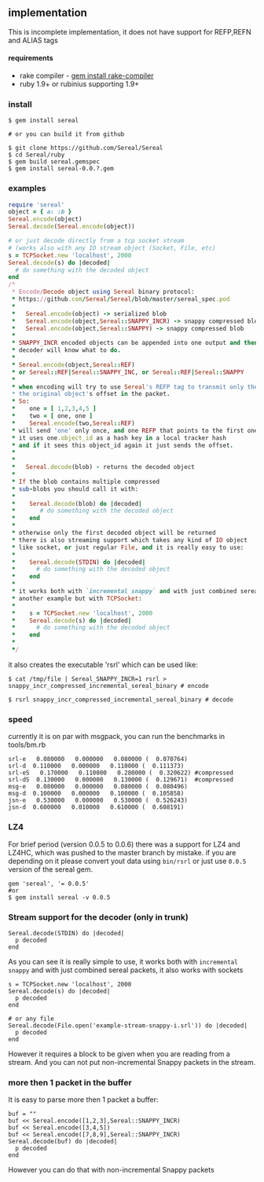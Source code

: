 ## implementation

This is incomplete implementation, it does not have support for REFP,REFN and ALIAS tags 

#### requirements

* rake compiler - [gem install rake-compiler](https://github.com/luislavena/rake-compiler)
* ruby 1.9+ or rubinius supporting 1.9+

### install
```
$ gem install sereal

# or you can build it from github

$ git clone https://github.com/Sereal/Sereal
$ cd Sereal/ruby
$ gem build sereal.gemspec 
$ gem install sereal-0.0.?.gem 
```

### examples

```ruby
require 'sereal'
object = { a: :b }
Sereal.encode(object)
Sereal.decode(Sereal.encode(object))

# or just decode directly from a tcp socket stream
# (works also with any IO stream object (Socket, File, etc)
s = TCPSocket.new 'localhost', 2000
Sereal.decode(s) do |decoded|
  # do something with the decoded object
end
/*
 * Encode/Decode object using Sereal binary protocol:
 * https://github.com/Sereal/Sereal/blob/master/sereal_spec.pod
 *
 *   Sereal.encode(object) -> serialized blob
 *   Sereal.encode(object,Sereal::SNAPPY_INCR) -> snappy compressed blob
 *   Sereal.encode(object,Sereal::SNAPPY) -> snappy compressed blob
 *
 * SNAPPY_INCR encoded objects can be appended into one output and then the
 * decoder will know what to do.
 *
 * Sereal.encode(object,Sereal::REF)
 * or Sereal::REF|Sereal::SNAPPY_INC, or Sereal::REF|Sereal::SNAPPY
 *
 * when encoding will try to use Sereal's REFP tag to transmit only the
 * the original object's offset in the packet.
 * So:
 *    one = [ 1,2,3,4,5 ]
 *    two = [ one, one ]
 *    Sereal.encode(two,Sereal::REF)
 * will send 'one' only once, and one REFP that points to the first one
 * it uses one.object_id as a hash key in a local tracker hash
 * and if it sees this object_id again it just sends the offset.
 *
 *
 *   Sereal.decode(blob) - returns the decoded object
 *   
 * If the blob contains multiple compressed
 * sub-blobs you should call it with:
 *
 *    Sereal.decode(blob) do |decoded|
 *       # do something with the decoded object
 *    end
 *
 * otherwise only the first decoded object will be returned
 * there is also streaming support which takes any kind of IO object
 * like socket, or just regular File, and it is really easy to use:
 *
 *    Sereal.decode(STDIN) do |decoded|
 *      # do something with the decoded object
 *    end
 *
 * it works both with `incremental snappy` and with just combined sereal packets.
 * another example but with TCPSocket:
 *
 *    s = TCPSocket.new 'localhost', 2000
 *    Sereal.decode(s) do |decoded|
 *      # do something with the decoded object
 *    end
 *
 */


```

it also creates the executable 'rsrl' which can be used like:

```
$ cat /tmp/file | Sereal_SNAPPY_INCR=1 rsrl > snappy_incr_compressed_incremental_sereal_binary # encode

$ rsrl snappy_incr_compressed_incremental_sereal_binary # decode

```

### speed

currently it is on par with msgpack, you can run the benchmarks in tools/bm.rb

```
srl-e   0.080000   0.000000   0.080000 (  0.070764)
srl-d  0.110000   0.000000   0.110000 (  0.111373)
srl-eS   0.170000   0.110000   0.280000 (  0.320622) #compressed
srl-dS  0.130000   0.000000   0.130000 (  0.129671)  #compressed 
msg-e   0.080000   0.000000   0.080000 (  0.080496)
msg-d  0.100000   0.000000   0.100000 (  0.105858)
jsn-e   0.530000   0.000000   0.530000 (  0.526243)
jsn-d  0.600000   0.010000   0.610000 (  0.608191)
```

### LZ4

For brief period (version 0.0.5 to 0.0.6) there was a support for LZ4 and LZ4HC, which was pushed to the master branch by mistake. if you are depending on it please convert yout data using `bin/rsrl` or just use `0.0.5` version of the sereal gem.

```
gem 'sereal', '= 0.0.5'
#or
$ gem install sereal -v 0.0.5
```

### Stream support for the decoder (only in trunk)

```
Sereal.decode(STDIN) do |decoded|
  p decoded
end

```

As you can see it is really simple to use, it works both with `incremental snappy` and with just combined sereal packets, it also works with sockets

```
s = TCPSocket.new 'localhost', 2000
Sereal.decode(s) do |decoded|
  p decoded
end

# or any file
Sereal.decode(File.open('example-stream-snappy-i.srl')) do |decoded|
  p decoded
end

```

However it requires a block to be given when you are reading from a stream. And you can not put non-incremental Snappy packets in the stream.

### more then 1 packet in the buffer

It is easy to parse more then 1 packet a buffer:

```
buf = ""
buf << Sereal.encode([1,2,3],Sereal::SNAPPY_INCR)
buf << Sereal.encode([3,4,5])
buf << Sereal.encode([7,8,9],Sereal::SNAPPY_INCR)
Sereal.decode(buf) do |decoded|
  p decoded
end
```

However you can do that with non-incremental Snappy packets

